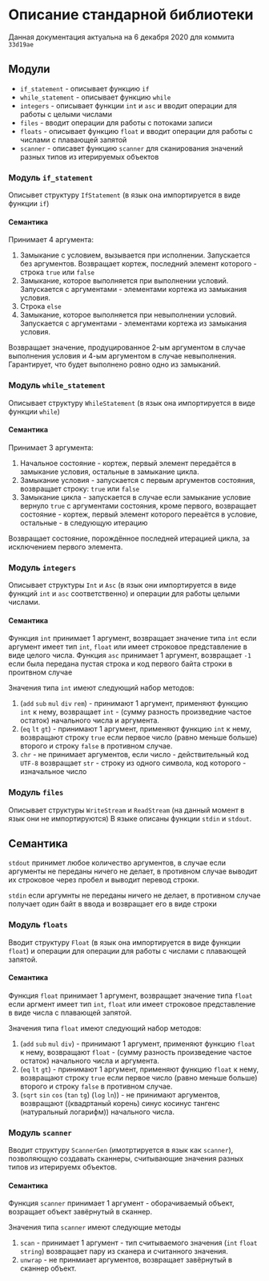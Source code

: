 # Описание стандарной библиотеки

Данная документация актуальна на 6 декабря 2020 для коммита `33d19ae`

## Модули

- `if_statement` - описывает функцию `if`
- `while_statement` - описывает функцию `while`
- `integers` - описывает функции `int` и `asc` и вводит операции для работы с целыми числами
- `files` - вводит операции для работы с потоками записи
- `floats` - описывает функцию `float` и вводит операции для работы с числами с плавающей запятой
- `scanner` - описавет функцию `scanner` для сканирования значений разных типов из итерируемых объектов

### Модуль `if_statement`

Описывет структуру `IfStatement` (в язык она импортируется в виде функции `if`)

#### Семантика

Принимает 4 аргумента:
1. Замыкание с условием, вызывается при исполнении. Запускается без аргументов. Возвращает кортеж, последний элемент которого - строка `true` или `false`
2. Замыкание, которое выполняется при выполнении условий. Запускается с аргументами - элементами кортежа из замыкания условия.
3. Строка `else`
4. Замыкание, которое выполняется при невыполнении условий. Запускается с аргументами - элементами кортежа из замыкания условия.

Возвращает значение, продуцированное 2-ым аргументом в случае выполнения условия и 4-ым аргументом в случае невыполнения.
Гарантирует, что будет выполнено ровно одно из замыканий.

### Модуль `while_statement`

Описывает структуру `WhileStatement` (в язык она импортируется в виде функции `while`)

#### Семантика

Принимает 3 аргумента:
1. Начальное состояние - кортеж, первый элемент передаётся в замыкание условия, остальные в замыкание цикла.
2. Замыкание условия - запускается с первым аргументов состояния, возвращает строку: `true` или `false`
3. Замыкание цикла - запускается в случае если замыкание условие вернуло `true` с аргументами состояния, кроме первого, возвращает состояние - кортеж, первый элемент которого переаётся в условие, остальные - в следующую итерацию

Возвращает состояние, порождённое последней итерацией цикла, за исключением первого элемента.

### Модуль `integers`

Описывает структуры `Int` и `Asc` (в язык они импортируется в виде функций `int` и `asc` соответственно) и операции для работы целыми числами.

#### Семантика
Функция `int` принимает 1 аргумент, возвращает значение типа `int` если аргумент имеет тип `int`, `float` или имеет строковое представление в виде целого числа.
Функция `asc` принимает 1 аргумент, возвращает `-1` если была передана пустая строка и код первого байта строки в проитвном случае

Значения типа  `int` имеют следующий набор методов:
1. (`add` `sub` `mul` `div` `rem`) - принимают 1 аргумент, применяют функцию `int` к нему, возвращает `int` - (сумму разность произведние частое остаток) начального числа и аргумента.
2. (`eq` `lt` `gt`) - принимают 1 аргумент, применяют функцию `int` к нему, возвращают строку `true` если первое число (равно меньше больше) второго и строку `false` в противном случае.
3. `chr` - не принимает аргументов, если число - действительный код `UTF-8` возвращает `str` - строку из одного символа, код которого - изначальное число

### Модуль `files`

Описывает структуры `WriteStream` и `ReadStream` (на данный момент в язык они не импортируются)
В языке описаны функции `stdin` и `stdout`.

## Семантика
`stdout` принимет любое количество аргументов, в случае если аргументы не переданы ничего не делает, в противном случае выводит их строковое через пробел и выводит перевод строки.

`stdin` если аргумнты не переданы ничего не делает, в противном случае получает один байт в ввода и возвращает его в виде строки

### Модуль `floats`
Вводит структуру `Float` (в язык она импортируется в виде функции `float`) и операции для операции для работы с числами с плавающей запятой.

#### Семантика
Функция `float` принимает 1 аргумент, возвращает значение типа `float` если аргмент имеет тип `int`, `float` или имеет строковое представление в виде числа с плавающей запятой.

Значения типа `float` имеют следующий набор методов:
1. (`add` `sub` `mul` `div`) - принимают 1 аргумент, применяют функцию `float` к нему, возвращают `float` - (сумму  разность произведение частое остаток) начального числа и аргумента.
2. (`eq` `lt` `gt`) - принимают 1 аргумент, применяют функцию `float` к нему, возвращают строку `true` если первое число (равно меньше больше) второго и строку `false` в противном случае.
3. (`sqrt` `sin` `cos` (`tan` `tg`) (`log` `ln`)) - не принимают аргументов, возвращают ((квадртаный корень) синус косинус тангенс (натуральный логарифм)) начального числа.

### Модуль `scanner`
Вводит структуру `ScannerGen` (имотртируется в язык как `scanner`), позволяющую создавать сканнеры, считывающие значения разных типов из итерируемх объектов.

#### Семантика
Функция `scanner` принимает 1 аргумент - оборачиваемый объект, возращает объект завёрнутый в сканнер.

Значения типа `scanner` имеют следующие методы
1. `scan` - принимает 1 аргумент - тип считываемого значения (`int` `float` `string`) возвращает пару из сканера и считанного значения.
2. `unwrap` - не принмиает аргументов, возвращает завёрнутый в сканнер объект.